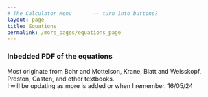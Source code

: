 ```yaml
---
# The Calculator Menu		-- turn into buttons?
layout: page
title: Equations
permalink: /more_pages/equations_page
---
```


### Inbedded PDF of the equations

<p>Most originate from Bohr and Mottelson, Krane, Blatt and Weisskopf, Preston, Casten, and other textbooks.<br>I will be updating as more is added or when I remember. 16/05/24</p>

<object data="{{ site.url }}{{ site.baseurl }}/assets/pdf/Calculator_Equations.pdf" width="1000" height="1000" type="application/pdf"></object>

